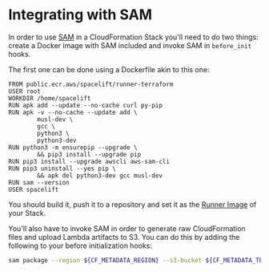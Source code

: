 # Integrating with SAM

In order to use [SAM](https://aws.amazon.com/serverless/sam/) in a CloudFormation Stack you'll need to do two things: create a Docker image with SAM included and invoke SAM in `before_init` hooks.

The first one can be done using a Dockerfile akin to this one:

```docker
FROM public.ecr.aws/spacelift/runner-terraform
USER root
WORKDIR /home/spacelift
RUN apk add --update --no-cache curl py-pip
RUN apk -v --no-cache --update add \
        musl-dev \
        gcc \
        python3 \
        python3-dev
RUN python3 -m ensurepip --upgrade \
        && pip3 install --upgrade pip
RUN pip3 install --upgrade awscli aws-sam-cli
RUN pip3 uninstall --yes pip \
        && apk del python3-dev gcc musl-dev
RUN sam --version
USER spacelift
```

You should build it, push it to a repository and set it as the [Runner Image](https://docs.spacelift.io/concepts/stack/stack-settings#runner-image) of your Stack.

You'll also have to invoke SAM in order to generate raw CloudFormation files and upload Lambda artifacts to S3. You can do this by adding the following to your before initialization hooks:

```bash
sam package --region ${CF_METADATA_REGION} --s3-bucket ${CF_METADATA_TEMPLATE_BUCKET} --s3-prefix sam-artifacts --output-template-file ${CF_METADATA_ENTRY_TEMPLATE_FILE}
```
